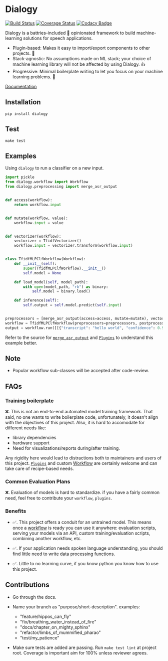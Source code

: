 # Dialogy

[![Build Status](https://travis-ci.com/Vernacular-ai/dialogy.svg?branch=master)](https://travis-ci.com/Vernacular-ai/dialogy)
[![Coverage Status](https://coveralls.io/repos/github/Vernacular-ai/dialogy/badge.svg?branch=master)](https://coveralls.io/github/Vernacular-ai/dialogy?branch=master)
[![Codacy Badge](https://app.codacy.com/project/badge/Grade/03ab1c93c9354def81de73ba04b0d94c)](https://www.codacy.com/gh/Vernacular-ai/dialogy/dashboard?utm_source=github.com&utm_medium=referral&utm_content=Vernacular-ai/dialogy&utm_campaign=Badge_Grade)

Dialogy is a battries-included 🔋 opinionated framework to build machine-learning solutions for speech applications. 

-   Plugin-based: Makes it easy to import/export components to other projects. 🔌
-   Stack-agnostic: No assumptions made on ML stack; your choice of machine learning library will not be affected by using Dialogy. 👍
-   Progressive: Minimal boilerplate writing to let you focus on your machine learning problems. 🤏

[Documentation](https://github.com/Vernacular-ai/dialogy/blob/master/docs/index.html)

## Installation

```shell
pip install dialogy
```

## Test

```shell
make test
```

## Examples

Using `dialogy` to run a classifier on a new input.

```python
import pickle
from dialogy.workflow import Workflow
from dialogy.preprocessing import merge_asr_output


def access(workflow):
    return workflow.input


def mutate(workflow, value):
    workflow.input = value


def vectorizer(workflow):
    vectorizer = TfidfVectorizer()
    workflow.input = vectorizer.transform(workflow.input)


class TfidfMLPClfWorkflow(Workflow):
    def __init__(self):
        super(TfidfMLPClfWorkflow).__init__()
        self.model = None

    def load_model(self, model_path):
        with open(model_path, "rb") as binary:
            self.model = binary.load()

    def inference(self):
        self.output = self.model.predict(self.input)


preprocessors = [merge_asr_output(access=access, mutate=mutate), vectorizer]
workflow = TfidfMLPClfWorkflow(preprocessors=preprocessors, postprocessors=[])
output = workflow.run([[{"transcript": "hello world", "confidence": 0.97}]]) # output -> _greeting_
```

Refer to the source for [`merge_asr_output`](./dialogy/preprocessing/text/merge_asr_output.py) and [`Plugins`](./docs/plugins/README.md) to understand this example better.

## Note

-   Popular workflow sub-classes will be accepted after code-review.
## FAQs

### Training boilerplate

❌. This is not an end-to-end automated model training framework. That said, no one wants to write boilerplate code,
unfortunately, it doesn't align with the objectives of this project. Also, it is hard to accomodate for different needs 
like: 

-   library dependencies 
-   hardware support
-   Need for visualizations/reports during/after training.

Any rigidity here would lead to distractions both to maintainers and users of this project. [`Plugins`](./docs/plugins/README.md) and custom
[Workflow](./docs/workflow/README.md) are certainly welcome and can take care of recipe-based needs. 

### Common Evaluation Plans

❌. Evaluation of models is hard to standardize. if you have a fairly common need, feel free to contribute your `workflow`, `plugins`.

### Benefits

-   ✅. This project offers a conduit for an untrained model. This means once a [workflow](./dialogy/workflow/README.md) is ready you can use it anywhere:
    evaluation scripts, serving your models via an API, custom training/evaluation scripts, combining another workflow, etc. 

-   ✅. If your application needs spoken language understanding, you should find little need to write data processing functions.

-   ✅. Little to no learning curve, if you know python you know how to use this project.

## Contributions

-   Go through the docs.

-   Name your branch as "purpose/short-description". examples:
    -   "feature/hippos_can_fly"
    -   "fix/breathing_water_instead_of_fire"
    -   "docs/chapter_on_mighty_sphinx"
    -   "refactor/limbs_of_mummified_pharao"
    -   "test/my_patience"

-   Make sure tests are added are passing. Run `make test lint` at project root. Coverage is important aim for 100% unless reviewer agrees.
